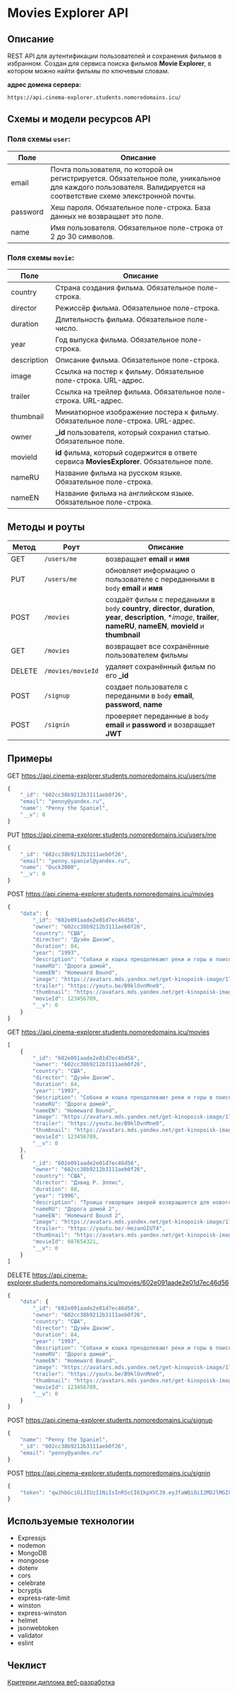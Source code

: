 # Movies Explorer API

## Описание

REST API для аутентификации пользователей и сохранения фильмов в избранном. Создан для сервиса поиска фильмов **Movie Explorer**, в котором можно найти фильмы по ключевым словам.

**адрес домена сервера:**

`https://api.cinema-explorer.students.nomoredomains.icu/`

## Схемы и модели ресурсов API

### Поля схемы `user`:

Поле | Описание
-----|------------
email | Почта пользователя, по которой он регистрируется. Обязательное поле, уникальное для каждого пользователя. Валидируется на соответствие схеме элекстронной почты.
password | Хеш пароля. Обязательное поле-строка. База данных не возвращает это поле.
name | Имя пользователя. Обязательное поле-строка от 2 до 30 символов.

### Поля схемы `movie`:

Поле | Описание
-----|------------
country | Страна создания фильма. Обязательное поле-строка.
director | Режиссёр фильма. Обязательное поле-строка.
duration | Длительность фильма. Обязательное поле-число.
year | Год выпуска фильма. Обязательное поле-строка.
description | Описание фильма. Обязательное поле-строка.
image | Cсылка на постер к фильму. Обязательное поле-строка. URL-адрес.
trailer | Cсылка на трейлер фильма. Обязательное поле-строка. URL-адрес.
thumbnail | Миниатюрное изображение постера к фильму. Обязательное поле-строка. URL-адрес.
owner | **_id** пользователя, который сохранил статью. Обязательное поле.
movieId | **id** фильма, который содержится в ответе сервиса **MoviesExplorer**. Обязательное поле.
nameRU | Название фильма на русском языке. Обязательное поле-строка.
nameEN | Название фильма на английском языке. Обязательное поле-строка.

## Методы и роуты

Метод | Роут | Описание
----- |------|---------
GET | `/users/me` | возвращает **email** и **имя**
PUT | `/users/me` | обновляет информацию о пользователе с переданными в `body` **email** и **имя**
POST | `/movies` | создаёт фильм с передаными в `body` **country**, **director**, **duration**, **year**, **description**, **image*, **trailer**, **nameRU**, **nameEN**, **movieId** и **thumbnail**
GET | `/movies` | возвращает все сохранённые пользователем фильмы
DELETE | `/movies/movieId` | удаляет сохранённый фильм по его **_id**
POST | `/signup` | создает пользователя с передаными в `body` **email**, **password**, **name**
POST | `/signin` | проверяет переданные в `body` **email** и **password** и возвращает **JWT**

## Примеры

GET https://api.cinema-explorer.students.nomoredomains.icu/users/me

```javascript
{
    "_id": "602cc38b9212b3111aeb0f26",
    "email": "penny@yandex.ru",
    "name": "Penny the Spaniel",
    "__v": 0
}
```

PUT https://api.cinema-explorer.students.nomoredomains.icu/users/me

```javascript
{
    "_id": "602cc38b9212b3111aeb0f26",
    "email": "penny.spaniel@yandex.ru",
    "name": "Duck3000",
    "__v": 0
}
```

POST https://api.cinema-explorer.students.nomoredomains.icu/movies

```javascript
{
    "data": {
        "_id": "602e091aade2e01d7ec46d56",
        "owner": "602cc38b9212b3111aeb0f26",
        "country": "США",
        "director": "Дуэйн Данэм",
        "duration": 84,
        "year": "1993",
        "description": "Собаки и кошка преодолевают реки и горы в поисках хозяев. История о том, как сближают совместные приключения",
        "nameRU": "Дорога домой",
        "nameEN": "Homeward Bound",
        "image": "https://avatars.mds.yandex.net/get-kinopoisk-image/1704946/d3fe26a7-8626-40ae-a26f-c5729dfaf038/300x450",
        "trailer": "https://youtu.be/B9klOvnMne0",
        "thumbnail": "https://avatars.mds.yandex.net/get-kinopoisk-image/1704946/d3fe26a7-8626-40ae-a26f-c5729dfaf038/300x450",
        "movieId": 123456789,
        "__v": 0
    }
}
```

GET https://api.cinema-explorer.students.nomoredomains.icu/movies

```javascript
[
    {
        "_id": "602e091aade2e01d7ec46d56",
        "owner": "602cc38b9212b3111aeb0f26",
        "country": "США",
        "director": "Дуэйн Данэм",
        "duration": 84,
        "year": "1993",
        "description": "Собаки и кошка преодолевают реки и горы в поисках хозяев. История о том, как сближают совместные приключения",
        "nameRU": "Дорога домой",
        "nameEN": "Homeward Bound",
        "image": "https://avatars.mds.yandex.net/get-kinopoisk-image/1704946/d3fe26a7-8626-40ae-a26f-c5729dfaf038/300x450",
        "trailer": "https://youtu.be/B9klOvnMne0",
        "thumbnail": "https://avatars.mds.yandex.net/get-kinopoisk-image/1704946/d3fe26a7-8626-40ae-a26f-c5729dfaf038/300x450",
        "movieId": 123456789,
        "__v": 0
    },
    {
        "_id": "602e091aade2e01d7ec46d56",
        "owner": "602cc38b9212b3111aeb0f26",
        "country": "США",
        "director": "Дэвид Р. Эллис",
        "duration": 88,
        "year": "1996",
        "description": "Троица говорящих зверей возвращается для нового приключения! Если раньше им приходилось путешествовать по горам и пустыням, то теперь раздражительный пес Ченс, избалованная кошка Сэсси и очаровательный ретривер Шедоу затерялись в бурлящем Сан — Франциско! С целой сворой знакомых дворняг находчивая троица прокладывает путь через городские джунгли домой, к любимой семье",
        "nameRU": "Дорога домой 2",
        "nameEN": "Homeward Bound 2",
        "image": "https://avatars.mds.yandex.net/get-kinopoisk-image/1777765/3a284533-964f-4637-8168-8d84e6a9ae80/300x450",
        "trailer": "https://youtu.be/-HezanGIUT4",
        "thumbnail": "https://avatars.mds.yandex.net/get-kinopoisk-image/1777765/3a284533-964f-4637-8168-8d84e6a9ae80/300x450",
        "movieId": 987654321,
        "__v": 0
    }
]
```

DELETE https://api.cinema-explorer.students.nomoredomains.icu/movies/602e091aade2e01d7ec46d56

```javascript
{
    "data": {
        "_id": "602e091aade2e01d7ec46d56",
        "owner": "602cc38b9212b3111aeb0f26",
        "country": "США",
        "director": "Дуэйн Данэм",
        "duration": 84,
        "year": "1993",
        "description": "Собаки и кошка преодолевают реки и горы в поисках хозяев. История о том, как сближают совместные приключения",
        "nameRU": "Дорога домой",
        "nameEN": "Homeward Bound",
        "image": "https://avatars.mds.yandex.net/get-kinopoisk-image/1704946/d3fe26a7-8626-40ae-a26f-c5729dfaf038/300x450",
        "trailer": "https://youtu.be/B9klOvnMne0",
        "thumbnail": "https://avatars.mds.yandex.net/get-kinopoisk-image/1704946/d3fe26a7-8626-40ae-a26f-c5729dfaf038/300x450",
        "movieId": 123456789,
        "__v": 0
    }
}
```

POST https://api.cinema-explorer.students.nomoredomains.icu/signup

```javascript
{
    "name": "Penny the Spaniel",
    "_id": "602cc38b9212b3111aeb0f26",
    "email": "penny@yandex.ru"
}
```

POST https://api.cinema-explorer.students.nomoredomains.icu/signin

```javascript
{
    "token": "qwJhbGciOiJIUzI1NiIsInR5cCI6IkpXVCJ9.eyJfaWQiOiI2MDJlMGI0MGFkZTJlMDFkN2VjND.kNTciLCJpYXQiOjEwBTM2MzAzjjEsImV4cCI1MTYxNDIzNTEyMX0.ciMALhlsVPuG0SwzY7isi390LjlBNNZ_9bOizCq8HTs"
}
```

## Используемые технологии 

* Expressjs
* nodemon
* MongoDB
* mongoose
* dotenv
* cors
* celebrate
* bcryptjs
* express-rate-limit
* winston
* express-winston
* helmet
* jsonwebtoken
* validator
* eslint

## Чеклист

[Критерии диплома веб-разработка](https://code.s3.yandex.net/web-developer/static/new-program/web-diploma-criteria-2.0/index.html) 
